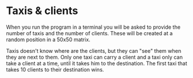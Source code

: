 # Taxis & clients

When you run the program in a terminal you will be asked to provide the number of taxis and the number of clients. These will be created at a random position in a 50x50 matrix. 

Taxis doesn't know where are the clients, but they can "see" them when they are next to them. Only one taxi can carry a client and a taxi only can take a client at a time, until it takes him to the destination. The first taxi that takes 10 clients to their destination wins.
